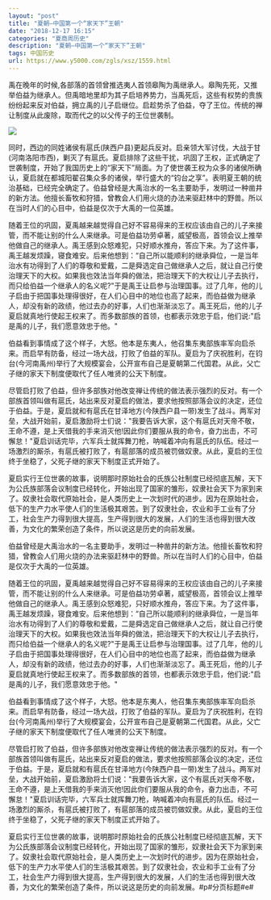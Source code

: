 ```yaml
---
layout: "post"
title: "夏朝—中国第一个“家天下”王朝"
date: "2018-12-17 16:15"
categories: "夏商周历史"
description: "夏朝—中国第一个“家天下”王朝"
tags: 中国历史
url: https://www.y5000.com/zgls/xsz/1559.html
---
```






禹在晚年的时候,各部落的首领曾推选夷人首领皋陶为禹继承人。皋陶先死，又推举伯益为继承人。但禹暗地里却为其子启培养势力，当禹死后，这些有权势的贵族纷纷起来反对伯益，拥立禹的儿子启继位。启趁势杀了伯益，夺了王位。传统的禅让制度从此废除，取而代之的以父传子的王位世袭制。

![](https://img.y5000.com/uploads/allimg/130814/2-130Q419220E43.jpg)

同时，西边的同姓诸侯有扈氏(陕西户县)更起兵反对。启亲领大军讨伐，大战于甘(河南洛阳市西)，剿灭了有扈氏。夏启排除了这些干扰，巩固了王权，正式确定了世袭制度，开始了我国历史上的“家天下”局面。为了使世袭王权为众多的诸侯所确认，夏启就在都城阳翟召集众多的诸侯，举行盛大的“钧台之享”。表明夏王朝的统治基础，已经完全确定了。伯益曾经是大禹治水的一名主要助手，发明过一种凿井的新方法。他擅长畜牧和狩猎，曾教会人们用火烧的办法来驱赶林中的野兽。所以在当时人们的心目中，伯益是仅次于大禹的一位英雄。  
  
随着王位的巩固，夏禹越来越觉得自己好不容易得来的王权应该由自己的儿子来接管，而不能让别的什么人来继承。可是伯益功劳卓著，威望极高，首领会议上推举他做自己的继承人。禹王感到众怒难犯，只好顺水推舟，答应下来。为了这件事，禹王越发烦躁，寝食难安。后来他想到：“自己所以能顺利的继承舜位，一是当年治水有功得到了人们的尊敬和爱戴，二是舜选定自己做继承人之后，就让自己行使治理天下的大权。如果我也效法当年舜的做法，把治理天下的大权让儿子去执行，而只给伯益一个继承人的名义呢?"于是禹王让启参与治理国事。过了几年，他的儿子启由于把国事处理得很好，在人们心目中的地位也高了起来，而伯益做为继承人，却没有新的政绩，他过去办的好事，人们也渐渐淡忘了。禹王死后，他的儿子夏启就真地行使起王权来了。而多数部族的首领，也都表示效忠于启，他们说:"启是禹的儿子，我们愿意效忠于他。"  
  
伯益看到事情成了这个样子，大怒。他本是东夷人，他召集东夷部族率军向启杀来。而启早有防备，经过一场大战，打败了伯益的军队。夏启为了庆祝胜利，在钧台(今河南禹州)举行了大规模宴会，公开宣布自己是夏朝第二代国君。从此，父亡子继的家天下制度便取代了任人唯贤的公天下制度。

尽管启打败了伯益，但许多部族对他改变禅让传统的做法表示强烈的反对。有一个部族首领叫做有扈氏，站出来反对夏启的做法，要求他按照部落会议的决定，还位于伯益。于是，夏启就和有扈氏在甘泽地方(今陕西户县一带)发生了战斗。两军对垒，大战开始前，夏启激励将士们说："我要告诉大家，这个有扈氏对天帝不敬，王命不遵，是上天借我的手来消灭他!因此你们要服从我的命令，奋力出击，不可懈怠！"夏启训话完毕，六军兵士就挥舞刀枪，呐喊着冲向有扈氏的队伍。经过一场激烈的厮杀，有扈氏被打败了，有扈部落的成员被罚做奴隶。从此，夏启的王位终于坐稳了，父死子继的家天下制度正式开始了。  
  
夏启实行王位世袭的故事，说明那时原始社会的氏族公社制度已经彻底瓦解，天下为公氏族部落会议制度已经转化，开始出现了国家的雏形，奴隶社会天下为家到来了。奴隶社会取代原始社会，是人类历史上一次划时代的进步。因为在原始社会，低下的生产力水平使人们的生活极其艰苦。到了奴隶社会，农业和手工业有了分工，社会生产力得到很大提高，生产得到很大的发展，人们的生活也得到很大改善，为文化的繁荣创造了条件，所以说这是历史的向前发展。  
  
伯益曾经是大禹治水的一名主要助手，发明过一种凿井的新方法。他擅长畜牧和狩猎，曾教会人们用火烧的办法来驱赶林中的野兽。所以在当时人们的心目中，伯益是仅次于大禹的一位英雄。  
  
随着王位的巩固，夏禹越来越觉得自己好不容易得来的王权应该由自己的儿子来接管，而不能让别的什么人来继承。可是伯益功劳卓著，威望极高，首领会议上推举他做自己的继承人。禹王感到众怒难犯，只好顺水推舟，答应下来。为了这件事，禹王越发烦躁，寝食难安。后来他想到：“自己所以能顺利的继承舜位，一是当年治水有功得到了人们的尊敬和爱戴，二是舜选定自己做继承人之后，就让自己行使治理天下的大权。如果我也效法当年舜的做法，把治理天下的大权让儿子去执行，而只给伯益一个继承人的名义呢?"于是禹王让启参与治理国事。过了几年，他的儿子启由于把国事处理得很好，在人们心目中的地位也高了起来，而伯益做为继承人，却没有新的政绩，他过去办的好事，人们也渐渐淡忘了。禹王死后，他的儿子夏启就真地行使起王权来了。而多数部族的首领，也都表示效忠于启，他们说:"启是禹的儿子，我们愿意效忠于他。"  
  
伯益看到事情成了这个样子，大怒。他本是东夷人，他召集东夷部族率军向启杀来。而启早有防备，经过一场大战，打败了伯益的军队。夏启为了庆祝胜利，在钧台(今河南禹州)举行了大规模宴会，公开宣布自己是夏朝第二代国君。从此，父亡子继的家天下制度便取代了任人唯贤的公天下制度。

尽管启打败了伯益，但许多部族对他改变禅让传统的做法表示强烈的反对。有一个部族首领叫做有扈氏，站出来反对夏启的做法，要求他按照部落会议的决定，还位于伯益。于是，夏启就和有扈氏在甘泽地方(今陕西户县一带)发生了战斗。两军对垒，大战开始前，夏启激励将士们说："我要告诉大家，这个有扈氏对天帝不敬，王命不遵，是上天借我的手来消灭他!因此你们要服从我的命令，奋力出击，不可懈怠！"夏启训话完毕，六军兵士就挥舞刀枪，呐喊着冲向有扈氏的队伍。经过一场激烈的厮杀，有扈氏被打败了，有扈部落的成员被罚做奴隶。从此，夏启的王位终于坐稳了，父死子继的家天下制度正式开始了。  
  
夏启实行王位世袭的故事，说明那时原始社会的氏族公社制度已经彻底瓦解，天下为公氏族部落会议制度已经转化，开始出现了国家的雏形，奴隶社会天下为家到来了。奴隶社会取代原始社会，是人类历史上一次划时代的进步。因为在原始社会，低下的生产力水平使人们的生活极其艰苦。到了奴隶社会，农业和手工业有了分工，社会生产力得到很大提高，生产得到很大的发展，人们的生活也得到很大改善，为文化的繁荣创造了条件，所以说这是历史的向前发展。#p#分页标题#e#
